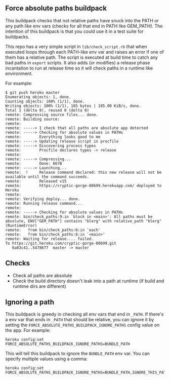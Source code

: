 ## Force absolute paths buildpack

This buildpack checks that not relative paths have snuck into the PATH or any path like env vars (checks for all that end in PATH like GEM_PATH). The intention of this buildpack is that you could use it in a test suite for buildpacks.

This repo has a very simple script in `lib/check_script.rb` that when executed loops through each PATH-like env var and raises an error if one of them has a relative path.
The script is executed at build time to catch any bad paths in `export` scripts. It also adds (or modifies) a release phase incantation to run at release time so it will check paths in a runtime like environment.

For example:

```
$ git push heroku master
Enumerating objects: 1, done.
Counting objects: 100% (1/1), done.
Writing objects: 100% (1/1), 185 bytes | 185.00 KiB/s, done.
Total 1 (delta 0), reused 0 (delta 0)
remote: Compressing source files... done.
remote: Building source:
remote:
remote: -----> I check that all paths are absolute app detected
remote: -----> Checking for absolute values in PATHs
remote:        Everything looks good to me
remote: -----> Updating release script in procfile
remote: -----> Discovering process types
remote:        Procfile declares types -> release
remote:
remote: -----> Compressing...
remote:        Done: 667B
remote: -----> Launching...
remote:  !     Release command declared: this new release will not be available until the command succeeds.
remote:        Released v15
remote:        https://cryptic-gorge-80699.herokuapp.com/ deployed to Heroku
remote:
remote: Verifying deploy... done.
remote: Running release command...
remote:
remote: -----> Checking for absolute values in PATHs
remote: bin/check_paths:9:in `block in <main>': All paths must be absolute, ENV["GEM_PATH"] contains "blerg" with relative_path "blerg" (RuntimeError)
remote:   from bin/check_paths:6:in `each'
remote:   from bin/check_paths:6:in `<main>'
remote: Waiting for release.... failed.
To https://git.heroku.com/cryptic-gorge-80699.git
   6a83c41..5478677  master -> master
```

## Checks

- Check all paths are absolute
- Check the build directory doesn't leak into a path at runtime (if build and runtime dirs are different)

## Ignoring a path

This buildpack is greedy in checking all env vars that end in `_PATH`. If there's a env var that ends in `_PATH` that should be relative, you can ignore it by setting the `FORCE_ABSOLUTE_PATHS_BUILDPACK_IGNORE_PATHS` config value on the app. For example:


```
heroku config:set FORCE_ABSOLUTE_PATHS_BUILDPACK_IGNORE_PATHS=BUNDLE_PATH
```

This will tell this buildpack to ignore the `BUNDLE_PATH` env var. You can specify multiple values using a comma:


```
heroku config:set FORCE_ABSOLUTE_PATHS_BUILDPACK_IGNORE_PATHS=BUNDLE_PATH,IGNORE_THIS_PATH_TOO
```
